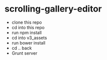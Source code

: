 scrolling-gallery-editor
========================

- clone this repo
- cd into this repo
- run npm install
- cd into v3_assets
- run bower install
- cd .. back
- Grunt server
